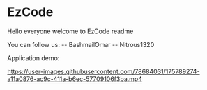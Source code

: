 # EzCode
  Hello everyone welcome to EzCode readme
  
  
  You can follow us:
  -- BashmailOmar
  -- Nitrous1320

  Application demo:
  

https://user-images.githubusercontent.com/78684031/175789274-a11a0876-ac9c-411a-b6ec-57709106f3ba.mp4

